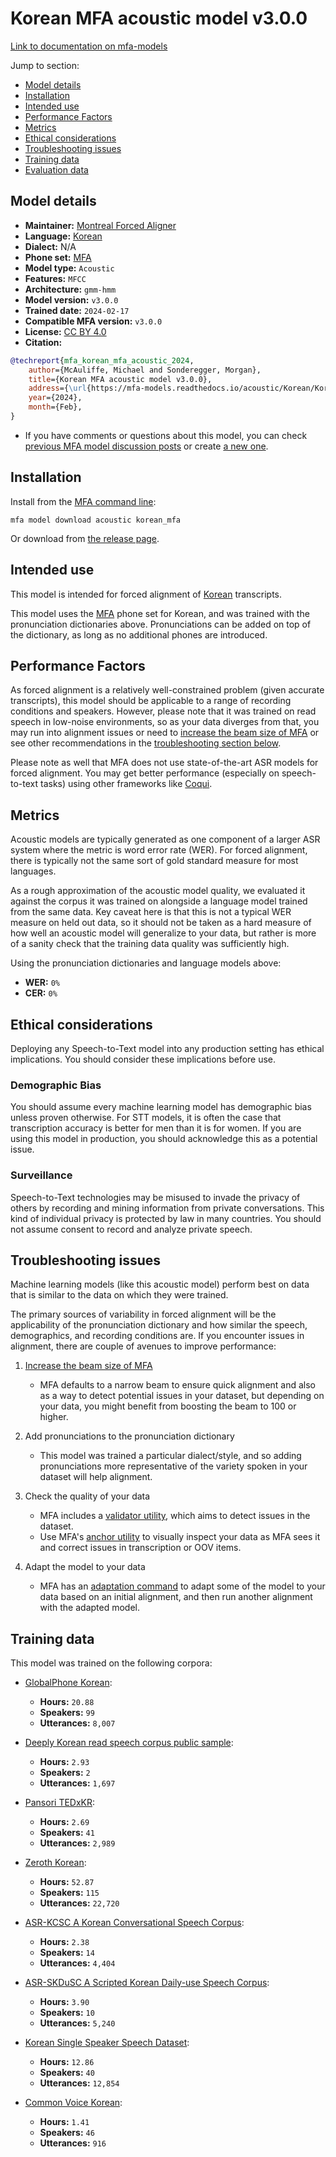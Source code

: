 # Korean MFA acoustic model v3.0.0

[Link to documentation on mfa-models](https://mfa-models.readthedocs.io/en/main/acoustic/korean_mfa.html)

Jump to section:

- [Model details](#model-details)
- [Installation](#installation)
- [Intended use](#intended-use)
- [Performance Factors](#performance-factors)
- [Metrics](#metrics)
- [Ethical considerations](#ethical-considerations)
- [Troubleshooting issues](#troubleshooting-issues)
- [Training data](#training-data)
- [Evaluation data](#evaluation-data)

## Model details

- **Maintainer:** [Montreal Forced Aligner](https://montreal-forced-aligner.readthedocs.io/)
- **Language:** [Korean](https://en.wikipedia.org/wiki/Korean_language)
- **Dialect:** N/A
- **Phone set:** [MFA](https://mfa-models.readthedocs.io/en/refactor/mfa_phone_set.html#korean)
- **Model type:** `Acoustic`
- **Features:** `MFCC`
- **Architecture:** `gmm-hmm`
- **Model version:** `v3.0.0`
- **Trained date:** `2024-02-17`
- **Compatible MFA version:** `v3.0.0`
- **License:** [CC BY 4.0](https://github.com/MontrealCorpusTools/mfa-models/tree/main/acoustic/korean/mfa/v3.0.0/LICENSE)
- **Citation:**

```bibtex
@techreport{mfa_korean_mfa_acoustic_2024,
	author={McAuliffe, Michael and Sonderegger, Morgan},
	title={Korean MFA acoustic model v3.0.0},
	address={\url{https://mfa-models.readthedocs.io/acoustic/Korean/Korean MFA acoustic model v3_0_0.html}},
	year={2024},
	month={Feb},
}
```

- If you have comments or questions about this model, you can check [previous MFA model discussion posts](https://github.com/MontrealCorpusTools/mfa-models/discussions?discussions_q=Korean+MFA+acoustic+model+v3.0.0) or create [a new one](https://github.com/MontrealCorpusTools/mfa-models/discussions/new).

## Installation

Install from the [MFA command line](https://montreal-forced-aligner.readthedocs.io/en/latest/user_guide/models/index.html):

```
mfa model download acoustic korean_mfa
```

Or download from [the release page](https://github.com/MontrealCorpusTools/mfa-models/releases/tag/acoustic-korean_mfa-v3.0.0).

## Intended use

This model is intended for forced alignment of [Korean](https://en.wikipedia.org/wiki/Korean_language) transcripts.

This model uses the [MFA](https://mfa-models.readthedocs.io/en/refactor/mfa_phone_set.html#korean) phone set for Korean, and was trained with the pronunciation dictionaries above. Pronunciations can be added on top of the dictionary, as long as no additional phones are introduced.

## Performance Factors

As forced alignment is a relatively well-constrained problem (given accurate transcripts), this model should be applicable to a range of recording conditions and speakers. However, please note that it was trained on read speech in low-noise environments, so as your data diverges from that, you may run into alignment issues or need to [increase the beam size of MFA](https://montreal-forced-aligner.readthedocs.io/en/latest/user_guide/configuration/#configuring-specific-commands) or see other recommendations in the [troubleshooting section below](#troubleshooting-issues).

Please note as well that MFA does not use state-of-the-art ASR models for forced alignment. You may get better performance (especially on speech-to-text tasks) using other frameworks like [Coqui](https://coqui.ai/).

## Metrics

Acoustic models are typically generated as one component of a larger ASR system where the metric is word error rate (WER). For forced alignment, there is typically not the same sort of gold standard measure for most languages.

As a rough approximation of the acoustic model quality, we evaluated it against the corpus it was trained on alongside a language model trained from the same data.  Key caveat here is that this is not a typical WER measure on held out data, so it should not be taken as a hard measure of how well an acoustic model will generalize to your data, but rather is more of a sanity check that the training data quality was sufficiently high.

Using the pronunciation dictionaries and language models above:

- **WER:** `0%`
- **CER:** `0%`

## Ethical considerations

Deploying any Speech-to-Text model into any production setting has ethical implications. You should consider these implications before use.

### Demographic Bias

You should assume every machine learning model has demographic bias unless proven otherwise. For STT models, it is often the case that transcription accuracy is better for men than it is for women. If you are using this model in production, you should acknowledge this as a potential issue.

### Surveillance

Speech-to-Text technologies may be misused to invade the privacy of others by recording and mining information from private conversations. This kind of individual privacy is protected by law in many countries. You should not assume consent to record and analyze private speech.


## Troubleshooting issues

Machine learning models (like this acoustic model) perform best on data that is similar to the data on which they were trained.

The primary sources of variability in forced alignment will be the applicability of the pronunciation dictionary and how similar the speech, demographics, and recording conditions are. If you encounter issues in alignment, there are couple of avenues to improve performance:

1. [Increase the beam size of MFA](https://montreal-forced-aligner.readthedocs.io/en/latest/user_guide/configuration/#configuring-specific-commands)

   * MFA defaults to a narrow beam to ensure quick alignment and also as a way to detect potential issues in your dataset, but depending on your data, you might benefit from boosting the beam to 100 or higher.

2. Add pronunciations to the pronunciation dictionary

   * This model was trained a particular dialect/style, and so adding pronunciations more representative of the variety spoken in your dataset will help alignment.

3. Check the quality of your data

   * MFA includes a [validator utility](https://montreal-forced-aligner.readthedocs.io/en/latest/user_guide/data_validation.html), which aims to detect issues in the dataset.
   * Use MFA's [anchor utility](https://montreal-forced-aligner.readthedocs.io/en/latest/user_guide/workflows/anchor.html) to visually inspect your data as MFA sees it and correct issues in transcription or OOV items.

4. Adapt the model to your data

   * MFA has an [adaptation command](https://montreal-forced-aligner.readthedocs.io/en/latest/user_guide/workflows/adapt_acoustic_model.html) to adapt some of the model to your data based on an initial alignment, and then run another alignment with the adapted model.

## Training data

This model was trained on the following corpora:



   * [GlobalPhone Korean](../../../../corpus/korean/globalphone_korean/3.1/README.md):
     * **Hours:** `20.88`
     * **Speakers:** `99`
     * **Utterances:** `8,007`

   * [Deeply Korean read speech corpus public sample](../../../../corpus/korean/deeply_korean_read_speech_corpus_public_sample/README.md):
     * **Hours:** `2.93`
     * **Speakers:** `2`
     * **Utterances:** `1,697`

   * [Pansori TEDxKR](../../../../corpus/korean/pansori_tedxkr/README.md):
     * **Hours:** `2.69`
     * **Speakers:** `41`
     * **Utterances:** `2,989`

   * [Zeroth Korean](../../../../corpus/korean/zeroth_korean/README.md):
     * **Hours:** `52.87`
     * **Speakers:** `115`
     * **Utterances:** `22,720`

   * [ASR-KCSC A Korean Conversational Speech Corpus](../../../../corpus/korean/asr_kcsc_a_korean_conversational_speech_corpus/README.md):
     * **Hours:** `2.38`
     * **Speakers:** `14`
     * **Utterances:** `4,404`

   * [ASR-SKDuSC A Scripted Korean Daily-use Speech Corpus](../../../../corpus/korean/asr_skdusc_a_scripted_korean_daily_use_speech_corpus/README.md):
     * **Hours:** `3.90`
     * **Speakers:** `10`
     * **Utterances:** `5,240`

   * [Korean Single Speaker Speech Dataset](../../../../corpus/korean/korean_single_speaker_speech_dataset/README.md):
     * **Hours:** `12.86`
     * **Speakers:** `40`
     * **Utterances:** `12,854`

   * [Common Voice Korean](../../../../corpus/korean/common_voice_korean/16.1/README.md):
     * **Hours:** `1.41`
     * **Speakers:** `46`
     * **Utterances:** `916`
